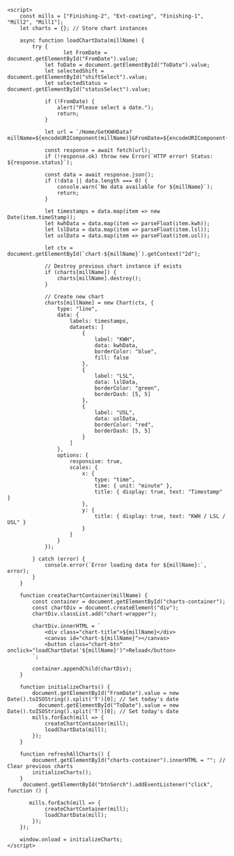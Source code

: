     <script>
        const mills = ["Finishing-2", "Ext-coating", "Finishing-1", "Mill2", "Mill1"];
        let charts = {}; // Store chart instances

        async function loadChartData(millName) {
            try {
                      let FromDate = document.getElementById("FromDate").value;
                let ToDate = document.getElementById("ToDate").value;
                let selectedShift = document.getElementById("shiftSelect").value;
                let selectedStatus = document.getElementById("statusSelect").value;

                if (!FromDate) {
                    alert("Please select a date.");
                    return;
                }

                let url = `/Home/GetKWHData?millName=${encodeURIComponent(millName)}&FromDate=${encodeURIComponent(FromDate)}&ToDate=${encodeURIComponent(ToDate)}&shiftSelect=${encodeURIComponent(selectedShift)}&RunningStatus=${encodeURIComponent(selectedStatus)}`;

                const response = await fetch(url);
                if (!response.ok) throw new Error(`HTTP error! Status: ${response.status}`);

                const data = await response.json();
                if (!data || data.length === 0) {
                    console.warn(`No data available for ${millName}`);
                    return;
                }

                let timestamps = data.map(item => new Date(item.timeStamp));
                let kwhData = data.map(item => parseFloat(item.kwh));
                let lslData = data.map(item => parseFloat(item.lsl));
                let uslData = data.map(item => parseFloat(item.usl));

                let ctx = document.getElementById(`chart-${millName}`).getContext("2d");

                // Destroy previous chart instance if exists
                if (charts[millName]) {
                    charts[millName].destroy();
                }

                // Create new chart
                charts[millName] = new Chart(ctx, {
                    type: "line",
                    data: {
                        labels: timestamps,
                        datasets: [
                            {
                                label: "KWH",
                                data: kwhData,
                                borderColor: "blue",
                                fill: false
                            },
                            {
                                label: "LSL",
                                data: lslData,
                                borderColor: "green",
                                borderDash: [5, 5]
                            },
                            {
                                label: "USL",
                                data: uslData,
                                borderColor: "red",
                                borderDash: [5, 5]
                            }
                        ]
                    },
                    options: {
                        responsive: true,
                        scales: {
                            x: {
                                type: "time",
                                time: { unit: "minute" },
                                title: { display: true, text: "Timestamp" }
                            },
                            y: {
                                title: { display: true, text: "KWH / LSL / USL" }
                            }
                        }
                    }
                });

            } catch (error) {
                console.error(`Error loading data for ${millName}:`, error);
            }
        }

        function createChartContainer(millName) {
            const container = document.getElementById("charts-container");
            const chartDiv = document.createElement("div");
            chartDiv.classList.add("chart-wrapper");

            chartDiv.innerHTML = `
                <div class="chart-title">${millName}</div>
                <canvas id="chart-${millName}"></canvas>
                <button class="chart-btn" onclick="loadChartData('${millName}')">Reload</button>
            `;

            container.appendChild(chartDiv);
        }

        function initializeCharts() {
            document.getElementById("FromDate").value = new Date().toISOString().split('T')[0]; // Set today's date
              document.getElementById("ToDate").value = new Date().toISOString().split('T')[0]; // Set today's date
            mills.forEach(mill => {
                createChartContainer(mill);
                loadChartData(mill);
            });
        }

        function refreshAllCharts() {
            document.getElementById("charts-container").innerHTML = ""; // Clear previous charts
            initializeCharts();
        }
         document.getElementById("btnSerch").addEventListener("click", function () {
            
           mills.forEach(mill => {
                createChartContainer(mill);
                loadChartData(mill);
            });
        });

        window.onload = initializeCharts;
    </script>
